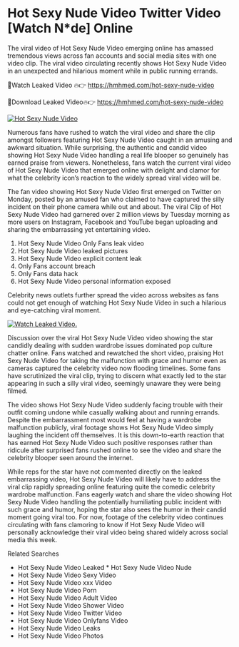 ﻿# Hot Sexy Nude Video Twitter Video [Watch N*de] Online

The viral video of ﻿Hot Sexy Nude Video emerging online has amassed tremendous views across fan accounts and social media sites with one video clip. The viral video circulating recently shows ﻿Hot Sexy Nude Video in an unexpected and hilarious moment while in public running errands. 

🔴Watch Leaked Video 🔥👉  https://hmhmed.com/hot-sexy-nude-video 

🔴Download Leaked Video🔥👉  https://hmhmed.com/hot-sexy-nude-video 

[![Hot Sexy Nude Video](https://i.imgur.com/dJHk4Zq.gif)](https://hmhmed.com/hot-sexy-nude-video)

Numerous fans have rushed to watch the viral video and share the clip amongst followers featuring ﻿Hot Sexy Nude Video caught in an amusing and awkward situation. While surprising, the authentic and candid video showing ﻿Hot Sexy Nude Video handling a real life blooper so genuinely has earned praise from viewers. Nonetheless, fans watch the current viral video of ﻿Hot Sexy Nude Video that emerged online with delight and clamor for what the celebrity icon’s reaction to the widely spread viral video will be.

The fan video showing ﻿Hot Sexy Nude Video first emerged on Twitter on Monday, posted by an amused fan who claimed to have captured the silly incident on their phone camera while out and about. The viral Clip of ﻿Hot Sexy Nude Video had garnered over 2 million views by Tuesday morning as more users on Instagram, Facebook and YouTube began uploading and sharing the embarrassing yet entertaining video. 

1. ﻿Hot Sexy Nude Video Only Fans leak video
2. ﻿Hot Sexy Nude Video leaked pictures
3. ﻿Hot Sexy Nude Video explicit content leak
4. Only Fans account breach
5. Only Fans data hack
6. ﻿Hot Sexy Nude Video personal information exposed

Celebrity news outlets further spread the video across websites as fans could not get enough of watching ﻿Hot Sexy Nude Video in such a hilarious and eye-catching viral moment. 

[![Watch Leaked Video.](https://miro.medium.com/v2/resize:fit:828/format:webp/1*cilzJN44JGOrTw9NJCrNHA.gif "Watch Leaked Video")](https://hmhmed.com/hot-sexy-nude-video)

Discussion over the viral ﻿Hot Sexy Nude Video video showing the star candidly dealing with sudden wardrobe issues dominated pop culture chatter online. Fans watched and rewatched the short video, praising ﻿Hot Sexy Nude Video for taking the malfunction with grace and humor even as cameras captured the celebrity video now flooding timelines. Some fans have scrutinized the viral clip, trying to discern what exactly led to the star appearing in such a silly viral video, seemingly unaware they were being filmed.

The video shows ﻿Hot Sexy Nude Video suddenly facing trouble with their outfit coming undone while casually walking about and running errands. Despite the embarrassment most would feel at having a wardrobe malfunction publicly, viral footage shows ﻿Hot Sexy Nude Video simply laughing the incident off themselves. It is this down-to-earth reaction that has earned ﻿Hot Sexy Nude Video such positive responses rather than ridicule after surprised fans rushed online to see the video and share the celebrity blooper seen around the internet.  

While reps for the star have not commented directly on the leaked embarrassing video, ﻿Hot Sexy Nude Video will likely have to address the viral clip rapidly spreading online featuring quite the comedic celebrity wardrobe malfunction. Fans eagerly watch and share the video showing ﻿Hot Sexy Nude Video handling the potentially humiliating public incident with such grace and humor, hoping the star also sees the humor in their candid moment going viral too. For now, footage of the celebrity video continues circulating with fans clamoring to know if ﻿Hot Sexy Nude Video will personally acknowledge their viral video being shared widely across social media this week.

Related Searches
* ﻿Hot Sexy Nude Video Leaked
﻿* Hot Sexy Nude Video Nude
* ﻿Hot Sexy Nude Video Sexy Video
* ﻿Hot Sexy Nude Video xxx Video
* ﻿Hot Sexy Nude Video Porn
* ﻿Hot Sexy Nude Video Adult Video
* ﻿Hot Sexy Nude Video Shower Video
* ﻿Hot Sexy Nude Video Twitter Video
* ﻿Hot Sexy Nude Video Onlyfans Video
* ﻿Hot Sexy Nude Video Leaks
* ﻿Hot Sexy Nude Video Photos